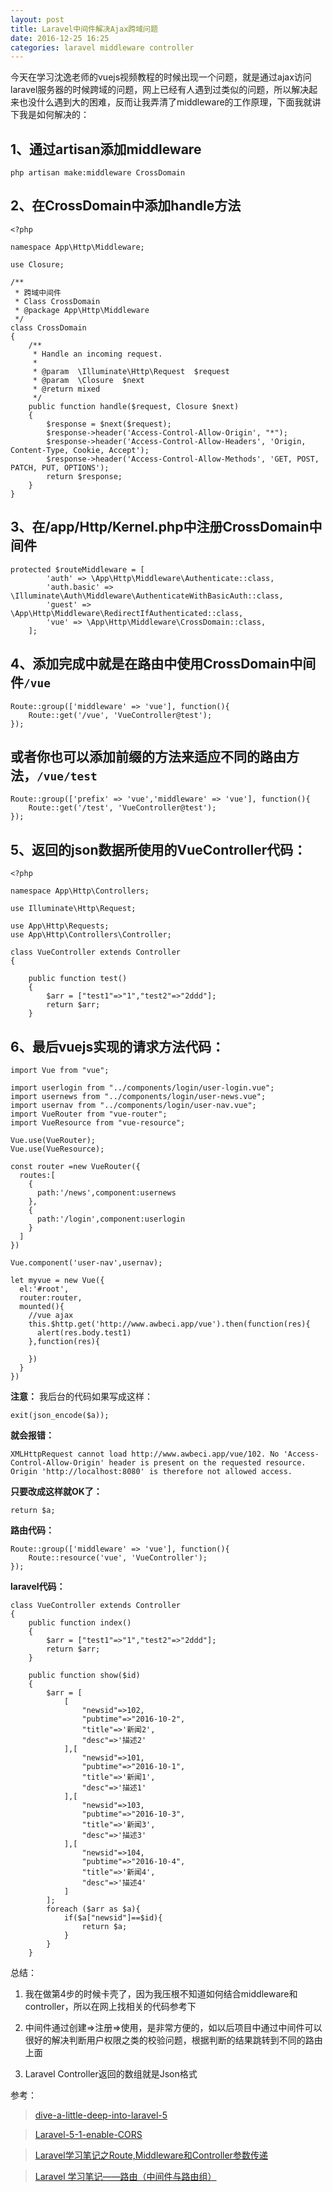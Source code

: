 ```yaml
---
layout: post
title: Laravel中间件解决Ajax跨域问题
date: 2016-12-25 16:25
categories: laravel middleware controller
---
```


今天在学习沈逸老师的vuejs视频教程的时候出现一个问题，就是通过ajax访问laravel服务器的时候跨域的问题，网上已经有人遇到过类似的问题，所以解决起来也没什么遇到大的困难，反而让我弄清了middleware的工作原理，下面我就讲下我是如何解决的：

## 1、通过artisan添加middleware

```
php artisan make:middleware CrossDomain
```

## 2、在CrossDomain中添加handle方法

```
<?php

namespace App\Http\Middleware;

use Closure;

/**
 * 跨域中间件
 * Class CrossDomain
 * @package App\Http\Middleware
 */
class CrossDomain
{
    /**
     * Handle an incoming request.
     *
     * @param  \Illuminate\Http\Request  $request
     * @param  \Closure  $next
     * @return mixed
     */
    public function handle($request, Closure $next)
    {
        $response = $next($request);
        $response->header('Access-Control-Allow-Origin', "*");
        $response->header('Access-Control-Allow-Headers', 'Origin, Content-Type, Cookie, Accept');
        $response->header('Access-Control-Allow-Methods', 'GET, POST, PATCH, PUT, OPTIONS');
        return $response;
    }
}
```

## 3、在/app/Http/Kernel.php中注册CrossDomain中间件

```
protected $routeMiddleware = [
        'auth' => \App\Http\Middleware\Authenticate::class,
        'auth.basic' => \Illuminate\Auth\Middleware\AuthenticateWithBasicAuth::class,
        'guest' => \App\Http\Middleware\RedirectIfAuthenticated::class,
        'vue' => \App\Http\Middleware\CrossDomain::class,
    ];
```

## 4、添加完成中就是在路由中使用CrossDomain中间件`/vue`

```
Route::group(['middleware' => 'vue'], function(){
    Route::get('/vue', 'VueController@test');
});
```

## 或者你也可以添加前缀的方法来适应不同的路由方法，`/vue/test`

```
Route::group(['prefix' => 'vue','middleware' => 'vue'], function(){
    Route::get('/test', 'VueController@test');
});
```

## 5、返回的json数据所使用的VueController代码：

```
<?php

namespace App\Http\Controllers;

use Illuminate\Http\Request;

use App\Http\Requests;
use App\Http\Controllers\Controller;

class VueController extends Controller
{

    public function test()
    {
        $arr = ["test1"=>"1","test2"=>"2ddd"];
        return $arr;
    }
```

## 6、最后vuejs实现的请求方法代码：

```
import Vue from "vue";

import userlogin from "../components/login/user-login.vue";
import usernews from "../components/login/user-news.vue";
import usernav from "../components/login/user-nav.vue";
import VueRouter from "vue-router";
import VueResource from "vue-resource";

Vue.use(VueRouter);
Vue.use(VueResource);

const router =new VueRouter({
  routes:[
    {
      path:'/news',component:usernews
    },
    {
      path:'/login',component:userlogin
    }
  ]
})

Vue.component('user-nav',usernav);

let myvue = new Vue({
  el:'#root',
  router:router,
  mounted(){
    //vue ajax
    this.$http.get('http://www.awbeci.app/vue').then(function(res){
      alert(res.body.test1)
    },function(res){

    })
  }
})

```

**注意：**
我后台的代码如果写成这样：

```
exit(json_encode($a));
```

**就会报错：**

```
XMLHttpRequest cannot load http://www.awbeci.app/vue/102. No 'Access-Control-Allow-Origin' header is present on the requested resource. Origin 'http://localhost:8080' is therefore not allowed access.
```

**只要改成这样就OK了：**

```
return $a;
```

**路由代码：**

```
Route::group(['middleware' => 'vue'], function(){
    Route::resource('vue', 'VueController');
});
```

**laravel代码：**

```
class VueController extends Controller
{
    public function index()
    {
        $arr = ["test1"=>"1","test2"=>"2ddd"];
        return $arr;
    }

    public function show($id)
    {
        $arr = [
            [
                "newsid"=>102,
                "pubtime"=>"2016-10-2",
                "title"=>'新闻2',
                "desc"=>'描述2'
            ],[
                "newsid"=>101,
                "pubtime"=>"2016-10-1",
                "title"=>'新闻1',
                "desc"=>'描述1'
            ],[
                "newsid"=>103,
                "pubtime"=>"2016-10-3",
                "title"=>'新闻3',
                "desc"=>'描述3'
            ],[
                "newsid"=>104,
                "pubtime"=>"2016-10-4",
                "title"=>'新闻4',
                "desc"=>'描述4'
            ]
        ];
        foreach ($arr as $a){
            if($a["newsid"]==$id){
                return $a;
            }
        }
    }
```

总结：

1. 我在做第4步的时候卡壳了，因为我压根不知道如何结合middleware和controller，所以在网上找相关的代码参考下

2. 中间件通过创建=>注册=>使用，是非常方便的，如以后项目中通过中间件可以很好的解决判断用户权限之类的校验问题，根据判断的结果跳转到不同的路由上面

3. Laravel Controller返回的数组就是Json格式

参考：

> [dive-a-little-deep-into-laravel-5](https://www.laravist.com/series/dive-a-little-deep-into-laravel-5/episodes/3)

> [Laravel-5-1-enable-CORS](http://en.vedovelli.com.br/2015/web-development/Laravel-5-1-enable-CORS/)

> [Laravel学习笔记之Route,Middleware和Controller参数传递](https://segmentfault.com/a/1190000007227276)

> [Laravel 学习笔记——路由（中间件与路由组）](https://my.oschina.net/u/2444569/blog/511706)
